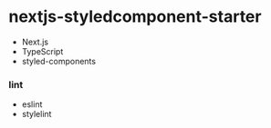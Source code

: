 # nextjs-styledcomponent-starter

- Next.js
- TypeScript
- styled-components

### lint
- eslint
- stylelint
